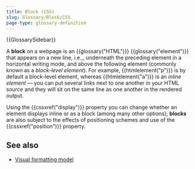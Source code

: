 ```yaml
---
title: Block (CSS)
slug: Glossary/Block/CSS
page-type: glossary-definition
---
```


{{GlossarySidebar}}

A **block** on a webpage is an {{glossary("HTML")}} {{glossary("element")}} that appears on a new line, i.e.,, underneath the preceding element in a horizontal writing mode, and above the following element (commonly known as a _block-level element_). For example, {{htmlelement("p")}} is by default a block-level element, whereas {{htmlelement("a")}} is an _inline element_ — you can put several links next to one another in your HTML source and they will sit on the same line as one another in the rendered output.

Using the {{cssxref("display")}} property you can change whether an element displays inline or as a block (among many other options); **blocks** are also subject to the effects of positioning schemes and use of the {{cssxref("position")}} property.

## See also

- [Visual formatting model](/en-US/docs/Web/CSS/CSS_display/Visual_formatting_model)
